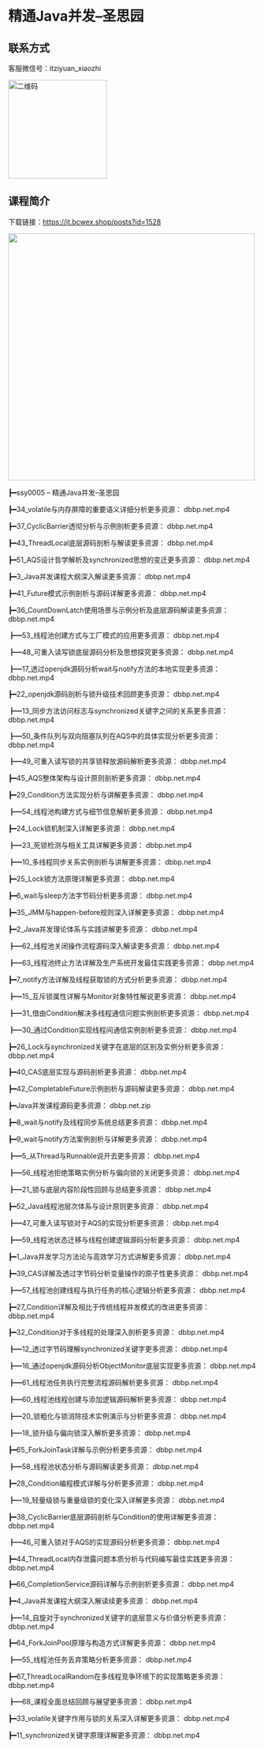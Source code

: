 # 精通Java并发&#8211;圣思园

## 联系方式

客服微信号：itziyuan_xiaozhi

<img src="https://ziyuanyun.oss-cn-guangzhou.aliyuncs.com/common/20240614073449/666b82192834a.jpg" width="200" height="200" alt="二维码">

## 课程简介

下载链接：https://it.bcwex.shop/posts?id=1528

<img src="https://ziyuanyun.oss-cn-guangzhou.aliyuncs.com/yun/20240515224323/6644ca0bd0b20.jpg" width="500" alt="">

  ┣━ssy0005 &#8211; 精通Java并发&#8211;圣思园

 ┣━34_volatile与内存屏障的重要语义详细分析更多资源： dbbp.net.mp4

 ┣━37_CyclicBarrier透彻分析与示例剖析更多资源： dbbp.net.mp4

 ┣━43_ThreadLocal底层源码剖析与解读更多资源： dbbp.net.mp4

 ┣━51_AQS设计哲学解析及synchronized思想的变迁更多资源： dbbp.net.mp4

 ┣━3_Java并发课程大纲深入解读更多资源： dbbp.net.mp4

 ┣━41_Future模式示例剖析与源码详解更多资源： dbbp.net.mp4

 ┣━36_CountDownLatch使用场景与示例分析及底层源码解读更多资源： dbbp.net.mp4

 ┣━53_线程池创建方式与工厂模式的应用更多资源： dbbp.net.mp4

 ┣━48_可重入读写锁底层源码分析及思想探究更多资源： dbbp.net.mp4

 ┣━17_透过openjdk源码分析wait与notify方法的本地实现更多资源： dbbp.net.mp4

 ┣━22_openjdk源码剖析与锁升级技术回顾更多资源： dbbp.net.mp4

 ┣━13_同步方法访问标志与synchronized关键字之间的关系更多资源： dbbp.net.mp4

 ┣━50_条件队列与双向阻塞队列在AQS中的具体实现分析更多资源： dbbp.net.mp4

 ┣━49_可重入读写锁的共享锁释放源码解析更多资源： dbbp.net.mp4

 ┣━45_AQS整体架构与设计原则剖析更多资源： dbbp.net.mp4

 ┣━29_Condition方法实现分析与讲解更多资源： dbbp.net.mp4

 ┣━54_线程池构建方式与细节信息解析更多资源： dbbp.net.mp4

 ┣━24_Lock锁机制深入详解更多资源： dbbp.net.mp4

 ┣━23_死锁检测与相关工具详解更多资源： dbbp.net.mp4

 ┣━10_多线程同步关系实例剖析与讲解更多资源： dbbp.net.mp4

 ┣━25_Lock锁方法原理详解更多资源： dbbp.net.mp4

 ┣━6_wait与sleep方法字节码分析更多资源： dbbp.net.mp4

 ┣━35_JMM与happen-before规则深入详解更多资源： dbbp.net.mp4

 ┣━2_Java并发理论体系与实践讲解更多资源： dbbp.net.mp4

 ┣━62_线程池关闭操作流程源码深入解读更多资源： dbbp.net.mp4

 ┣━63_线程池终止方法详解及生产系统开发最佳实践更多资源： dbbp.net.mp4

 ┣━7_notify方法详解及线程获取锁的方式分析更多资源： dbbp.net.mp4

 ┣━15_互斥锁属性详解与Monitor对象特性解说更多资源： dbbp.net.mp4

 ┣━31_借由Condition解决多线程通信问题实例剖析更多资源： dbbp.net.mp4

 ┣━30_通过Condition实现线程间通信实例剖析更多资源： dbbp.net.mp4

 ┣━26_Lock与synchronized关键字在底层的区别及实例分析更多资源： dbbp.net.mp4

 ┣━40_CAS底层实现与源码剖析更多资源： dbbp.net.mp4

 ┣━42_CompletableFuture示例剖析与源码解读更多资源： dbbp.net.mp4

 ┣━Java并发课程源码更多资源： dbbp.net.zip

 ┣━8_wait与notify及线程同步系统总结更多资源： dbbp.net.mp4

 ┣━9_wait与notify方法案例剖析与详解更多资源： dbbp.net.mp4

 ┣━5_从Thread与Runnable说开去更多资源： dbbp.net.mp4

 ┣━56_线程池拒绝策略实例分析与偏向锁的关闭更多资源： dbbp.net.mp4

 ┣━21_锁与底层内容阶段性回顾与总结更多资源： dbbp.net.mp4

 ┣━52_Java线程池层次体系与设计原则更多资源： dbbp.net.mp4

 ┣━47_可重入读写锁对于AQS的实现分析更多资源： dbbp.net.mp4

 ┣━59_线程池状态迁移与线程创建逻辑源码分析更多资源： dbbp.net.mp4

 ┣━1_Java并发学习方法论与高效学习方式讲解更多资源： dbbp.net.mp4

 ┣━39_CAS详解及透过字节码分析变量操作的原子性更多资源： dbbp.net.mp4

 ┣━57_线程池创建线程与执行任务的核心逻辑分析更多资源： dbbp.net.mp4

 ┣━27_Condition详解及相比于传统线程并发模式的改进更多资源： dbbp.net.mp4

 ┣━32_Condition对于多线程的处理深入剖析更多资源： dbbp.net.mp4

 ┣━12_透过字节码理解synchronized关键字更多资源： dbbp.net.mp4

 ┣━16_通过openjdk源码分析ObjectMonitor底层实现更多资源： dbbp.net.mp4

 ┣━61_线程池任务执行完整流程源码解析更多资源： dbbp.net.mp4

 ┣━60_线程池线程创建与添加逻辑源码解析更多资源： dbbp.net.mp4

 ┣━20_锁粗化与锁消除技术实例演示与分析更多资源： dbbp.net.mp4

 ┣━18_锁升级与偏向锁深入解析更多资源： dbbp.net.mp4

 ┣━65_ForkJoinTask详解与示例分析更多资源： dbbp.net.mp4

 ┣━58_线程池状态分析与源码解读更多资源： dbbp.net.mp4

 ┣━28_Condition编程模式详解与分析更多资源： dbbp.net.mp4

 ┣━19_轻量级锁与重量级锁的变化深入详解更多资源： dbbp.net.mp4

 ┣━38_CyclicBarrier底层源码剖析与Condition的使用详解更多资源： dbbp.net.mp4

 ┣━46_可重入锁对于AQS的实现源码分析更多资源： dbbp.net.mp4

 ┣━44_ThreadLocal内存泄露问题本质分析与代码编写最佳实践更多资源： dbbp.net.mp4

 ┣━66_CompletionService源码详解与示例剖析更多资源： dbbp.net.mp4

 ┣━4_Java并发课程大纲深入解读续更多资源： dbbp.net.mp4

 ┣━14_自旋对于synchronized关键字的底层意义与价值分析更多资源： dbbp.net.mp4

 ┣━64_ForkJoinPool原理与构造方式详解更多资源： dbbp.net.mp4

 ┣━55_线程池任务丢弃策略分析更多资源： dbbp.net.mp4

 ┣━67_ThreadLocalRandom在多线程竞争环境下的实现策略更多资源： dbbp.net.mp4

 ┣━68_课程全面总结回顾与展望更多资源： dbbp.net.mp4

 ┣━33_volatile关键字作用与锁的关系深入详解更多资源： dbbp.net.mp4

 ┣━11_synchronized关键字原理详解更多资源： dbbp.net.mp4

  